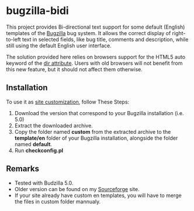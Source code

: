 # bugzilla-bidi
 
This project provides Bi-directional text support for some default (English) templates of the [Bugzilla](http://www.bugzilla.org/) bug system. 
It allows the correct display of right-to-left text in selected fields, like bug title, comments and description, while still using the default English user interface.

The solution provided here relies on browsers support for the HTML5 auto keyword of the [dir attribute](http://www.w3.org/html/wg/drafts/html/master/dom.html#the-dir-attribute).
Users with old browsers will not benefit from this new feature, but it should not affect them otherwise. 

## Installation

To use it as [site customization](https://bugzilla.readthedocs.org/en/5.0/integrating/index.html), follow These Steps:

1. Download the version that correspond to your Bugzilla installation (i.e. 5.0)
2. Extract the downloaded archive.
3. Copy the folder named **custom** from the extracted archive to the **template/en** folder of your Bugzilla installation, alongside the folder named **default**.
4. Run **checkconfig.pl**


## Remarks

* Tested with Budzilla 5.0. 
* Older version can be found on my [Sourceforge](https://sourceforge.net/projects/bugzilla-bidi/) site.
* If your site already have custom en templates, you will have to merge the files in custom folder mannualy.
